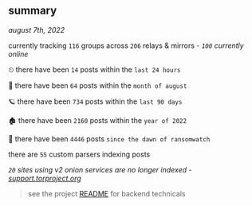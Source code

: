 
## summary
_august 7th, 2022_

currently tracking `116` groups across `206` relays & mirrors - _`100` currently online_

⏲ there have been `14` posts within the `last 24 hours`

🦈 there have been `64` posts within the `month of august`

🪐 there have been `734` posts within the `last 90 days`

🏚 there have been `2160` posts within the `year of 2022`

🦕 there have been `4446` posts `since the dawn of ransomwatch`

there are `55` custom parsers indexing posts

_`20` sites using v2 onion services are no longer indexed - [support.torproject.org](https://support.torproject.org/onionservices/v2-deprecation/)_

> see the project [README](https://github.com/joshhighet/ransomwatch#ransomwatch--) for backend technicals
